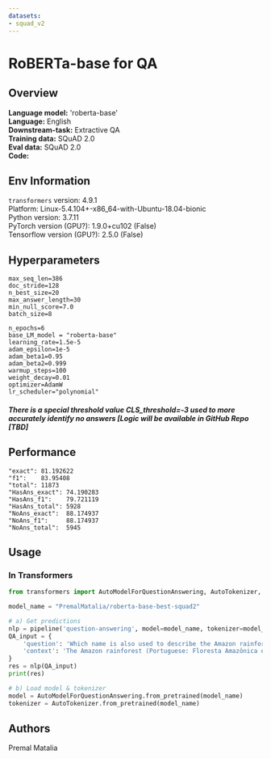```yaml
---
datasets:
- squad_v2
---
```


# RoBERTa-base for QA

## Overview
**Language model:** 'roberta-base' </br>
**Language:** English </br>
**Downstream-task:** Extractive QA </br>
**Training data:** SQuAD 2.0 </br>
**Eval data:** SQuAD 2.0 </br>
**Code:** <TBD> </br>

## Env Information
`transformers` version: 4.9.1 </br>
Platform: Linux-5.4.104+-x86_64-with-Ubuntu-18.04-bionic </br>
Python version: 3.7.11 </br>
PyTorch version (GPU?): 1.9.0+cu102 (False)</br>
Tensorflow version (GPU?): 2.5.0 (False)</br>

## Hyperparameters
```
max_seq_len=386
doc_stride=128
n_best_size=20
max_answer_length=30
min_null_score=7.0
batch_size=8

n_epochs=6
base_LM_model = "roberta-base"
learning_rate=1.5e-5
adam_epsilon=1e-5
adam_beta1=0.95
adam_beta2=0.999
warmup_steps=100
weight_decay=0.01
optimizer=AdamW
lr_scheduler="polynomial"
```
##### There is a special threshold value CLS_threshold=-3 used to more accurately identify no answers [Logic will be available in GitHub Repo [TBD]

## Performance
```
"exact": 81.192622
"f1":    83.95408
"total": 11873
"HasAns_exact": 74.190283
"HasAns_f1":    79.721119
"HasAns_total": 5928
"NoAns_exact":  88.174937
"NoAns_f1":     88.174937
"NoAns_total":  5945
```

## Usage
### In Transformers
```python
from transformers import AutoModelForQuestionAnswering, AutoTokenizer, pipeline

model_name = "PremalMatalia/roberta-base-best-squad2"

# a) Get predictions
nlp = pipeline('question-answering', model=model_name, tokenizer=model_name)
QA_input = {
    'question': 'Which name is also used to describe the Amazon rainforest in English?',
    'context': 'The Amazon rainforest (Portuguese: Floresta Amazônica or Amazônia; Spanish: Selva Amazónica, Amazonía or usually Amazonia; French: Forêt amazonienne; Dutch: Amazoneregenwoud), also known in English as Amazonia or the Amazon Jungle, is a moist broadleaf forest that covers most of the Amazon basin of South America. This basin encompasses 7,000,000 square kilometres (2,700,000 sq mi), of which 5,500,000 square kilometres (2,100,000 sq mi) are covered by the rainforest. This region includes territory belonging to nine nations. The majority of the forest is contained within Brazil, with 60% of the rainforest, followed by Peru with 13%, Colombia with 10%, and with minor amounts in Venezuela, Ecuador, Bolivia, Guyana, Suriname and French Guiana. States or departments in four nations contain "Amazonas" in their names. The Amazon represents over half of the planet\'s remaining rainforests, and comprises the largest and most biodiverse tract of tropical rainforest in the world, with an estimated 390 billion individual trees divided into 16,000 species.'
}
res = nlp(QA_input)
print(res)

# b) Load model & tokenizer
model = AutoModelForQuestionAnswering.from_pretrained(model_name)
tokenizer = AutoTokenizer.from_pretrained(model_name)
```

## Authors
Premal Matalia